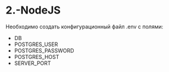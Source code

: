 # 2.-NodeJS

Необходимо создать конфигурационный файл .env с полями:
* DB
* POSTGRES_USER
* POSTGRES_PASSWORD
* POSTGRES_HOST
* SERVER_PORT
